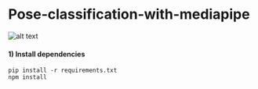 # Pose-classification-with-mediapipe

![alt text](https://c.tenor.com/kmHEH_VM-y4AAAAC/spy-x-family-spy-family.gif)

#### 1) Install dependencies

```
pip install -r requirements.txt
npm install
```